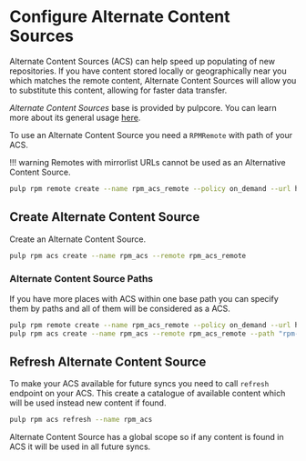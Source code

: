 # Configure Alternate Content Sources

Alternate Content Sources (ACS) can help speed up populating of new repositories.
If you have content stored locally or geographically near you which matches
the remote content, Alternate Content Sources will allow you to substitute
this content, allowing for faster data transfer.

*Alternate Content Sources* base is provided by pulpcore.
You can learn more about its general usage [here](site:pulp_file/docs/admin/guides/alternate-content-sources/).

To use an Alternate Content Source you need a `RPMRemote` with path of your ACS.

!!! warning
    Remotes with mirrorlist URLs cannot be used as an Alternative Content Source.


```bash
pulp rpm remote create --name rpm_acs_remote --policy on_demand --url http://fixtures.pulpproject.org/rpm-unsigned/
```

## Create Alternate Content Source

Create an Alternate Content Source.

```bash
pulp rpm acs create --name rpm_acs --remote rpm_acs_remote
```

### Alternate Content Source Paths

If you have more places with ACS within one base path you can specify them
by paths and all of them will be considered as a ACS.

```bash
pulp rpm remote create --name rpm_acs_remote --policy on_demand --url http://fixtures.pulpproject.org/
pulp rpm acs create --name rpm_acs --remote rpm_acs_remote --path "rpm-unsigned/" --path "rpm-distribution-tree/"
```

## Refresh Alternate Content Source

To make your ACS available for future syncs you need to call `refresh` endpoint
on your ACS. This create a catalogue of available content which will be used instead
new content if found.

```bash
pulp rpm acs refresh --name rpm_acs
```

Alternate Content Source has a global scope so if any content is found in ACS it
will be used in all future syncs.
